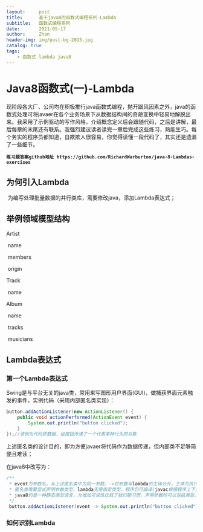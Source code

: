 ```yaml
---
layout:     post   				    							
title:      基于java8的函数式编程系列-Lambda
subtitle:   函数式编程系列
date:       2021-05-17 											
author:     Zhan 												
header-img: img/post-bg-2015.jpg 								
catalog: true 													
tags:														
    - 函数式 lambda java8
---
```


# Java8函数式(一)-Lambda

​	现阶段各大厂、公司均在积极推行java函数式编程，抛开跟风因素之外，java的函数式处理可将javaer在各个业务场景下从数据结构间的奇葩变换中轻易地解脱出来。我采用了示例驱动的写作风格，介绍概念定义后会跟随代码，之后是讲解，最后每章的末尾还有联系。我强烈建议读者读完一章后完成这些练习，熟能生巧。每个务实的程序员都知道，自欺欺人很容易，你觉得读懂一段代码了，其实还是遗漏了一些细节。

**`练习题答案github地址 https://github.com/RichardWarburton/java-8-Lambdas-exercises`**

## 为何引入Lambda

​	为编写处理批量数据的并行类库，需要修改java，添加Lambda表达式；

## 举例领域模型结构

Artist

​	name

​	members

​	origin

Track

​	name

Album

​	name

​	tracks

​	musicians

## Lambda表达式

### 第一个Lambda表达式

​	Swing是与平台无关的java类，常用来写图形用户界面(GUI)，做捕获界面元素触发的事件，实例代码（采用内部匿名类实现）：

```java
button.addActionListener(new ActionListener() {
    public void actionPerformed(ActionEvent event) {
        System.out.println("button clicked");
    }
});//该例为代码即数据，给按钮传递了一个代表某种行为的对象
```

上述匿名类的设计目的，即为方便javaer将代码作为数据传递，但内部类不足够简便且难读；

在java8中改写为：

```java
/**
 * event为参数名，与上述匿名类中为同一参数。->将参数与lambda的主体分开，主体为执行的逻辑代码
 * 匿名类需要显式声明参数类型，lambda无需指定类型，程序仍可编译(javac根据程序上下文方法的签名可以推断出参数类型)
 * java8仍是一种静态类型语言，为增加可读性迁就了我们额习惯，声明参数时可以包括类型，而且有时编译器不一定能根据上下文能推断出参数的类型
 */
 button.addActionListener(event -> System.out.println("button clicked"));
```

### 如何识别Lambda

